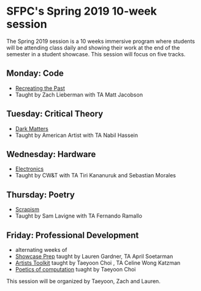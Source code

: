 # SFPC's Spring 2019 10-week session

The Spring 2019 session is a 10 weeks immersive program where students will be attending class daily and showing their work at the end of the semester in a student showcase. This session will focus on five tracks.

## Monday: Code 
* [Recreating the Past](https://github.com/ofZach/SFPC_RTP_fall18) 
* Taught by Zach Lieberman with TA Matt Jacobson

## Tuesday: Critical Theory
* [Dark Matters](https://github.com/0ld-h3ad/DarkMatters-Spring2019) 
* Taught by American Artist with TA Nabil Hassein

## Wednesday: Hardware 
* [Electronics](https://docs.google.com/document/d/17PRhclGgFbqxA5pby3-XkEjNNuzww78ieZB8ZJYI38g/edit) 
* Taught by CW&T with TA Tiri Kananuruk and Sebastian Morales 

## Thursday: Poetry 
* [Scrapism](https://github.com/antiboredom/sfpc-scrapism) 
* Taught by Sam Lavigne with TA Fernando Ramallo

## Friday: Professional Development 
* alternating weeks of
* [Showcase Prep](https://github.com/poohlaga/Showcase-Class---SFPC-Fall-2018) taught by Lauren Gardner, TA April Soetarman
* [Artists Toolkit](https://github.com/tchoi8/ArtistsToolkit) taught by Taeyoon Choi , TA Celine Wong Katzman
* [Poetics of computation](https://github.com/tchoi8/poeticsofcomputation/blob/master/README.md) tuaght by Taeyoon Choi

This session will be organized by Taeyoon, Zach and Lauren.
